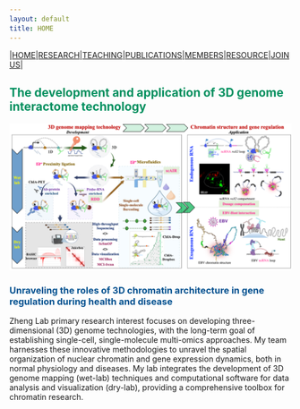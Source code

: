 ```yaml
---
layout: default
title: HOME
---
```


|[HOME](https://www.zhengmzlab.com/home.md)|[RESEARCH](https://www.zhengmzlab.com/research.html)|[TEACHING](https://www.zhengmzlab.com/teaching.html)|[PUBLICATIONS](https://www.zhengmzlab.com/publications.html)|[MEMBERS](https://www.zhengmzlab.com/members.html)|[RESOURCE](https://www.zhengmzlab.com/resource.html)|[JOIN US](https://www.zhengmzlab.com/join_us.html)|


## <span style="color:#008f5e; font-weight:bold;">The development and application of 3D genome interactome technology</span>

<img src="home-1.png" style="max-width: 100%; height: auto;" alt="image" />

### <span style="color:#00508f; font-weight:bold;">Unraveling the roles of 3D chromatin architecture in gene regulation during health and disease</span>

Zheng Lab primary research interest focuses on developing three-dimensional (3D) genome technologies, with the long-term goal of establishing single-cell, single-molecule multi-omics approaches. My team harnesses these innovative methodologies to unravel the spatial organization of nuclear chromatin and gene expression dynamics, both in normal physiology and diseases. My lab integrates the development of 3D genome mapping (wet-lab) techniques and computational software for data analysis and visualization (dry-lab), providing a comprehensive toolbox for chromatin research.



